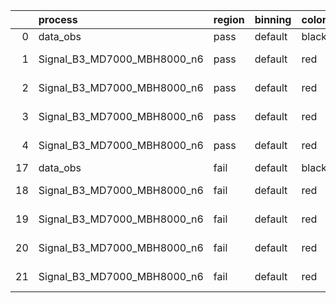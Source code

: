 |    | process                     | region   | binning   | color   | process_type   |   scale | variation   | source_filename                                                      | source_histname    | alias                       | title     |   combine_idx |     lnN |   shapes | syst_type   | direction   | variation_alias   |
|---:|:----------------------------|:---------|:----------|:--------|:---------------|--------:|:------------|:---------------------------------------------------------------------|:-------------------|:----------------------------|:----------|--------------:|--------:|---------:|:------------|:------------|:------------------|
|  0 | data_obs                    | pass     | default   | black   | DATA           |       1 | nominal     | ./histograms_for_2DAlphabet_v18//BH_Data.root                        | hpass              | Data                        | Data      |           nan | nan     |      nan | nan         | nan         | nan               |
|  1 | Signal_B3_MD7000_MBH8000_n6 | pass     | default   | red     | SIGNAL         |       1 | lumi        | ./histograms_for_2DAlphabet_v18//BH_Signal_B3_MD7000_MBH8000_n6.root | hpass              | Signal_B3_MD7000_MBH8000_n6 | BH signal |           nan |   1.016 |      nan | lnN         | nan         | nan               |
|  2 | Signal_B3_MD7000_MBH8000_n6 | pass     | default   | red     | SIGNAL         |       1 | SVM         | ./histograms_for_2DAlphabet_v18//BH_Signal_B3_MD7000_MBH8000_n6.root | hpass_SVMsyst_up   | Signal_B3_MD7000_MBH8000_n6 | BH signal |           nan | nan     |        1 | shapes      | Up          | SVMsyst           |
|  3 | Signal_B3_MD7000_MBH8000_n6 | pass     | default   | red     | SIGNAL         |       1 | SVM         | ./histograms_for_2DAlphabet_v18//BH_Signal_B3_MD7000_MBH8000_n6.root | hpass_SVMsyst_down | Signal_B3_MD7000_MBH8000_n6 | BH signal |           nan | nan     |        1 | shapes      | Down        | SVMsyst           |
|  4 | Signal_B3_MD7000_MBH8000_n6 | pass     | default   | red     | SIGNAL         |       1 | nominal     | ./histograms_for_2DAlphabet_v18//BH_Signal_B3_MD7000_MBH8000_n6.root | hpass              | Signal_B3_MD7000_MBH8000_n6 | BH signal |           nan | nan     |      nan | nan         | nan         | nan               |
| 17 | data_obs                    | fail     | default   | black   | DATA           |       1 | nominal     | ./histograms_for_2DAlphabet_v18//BH_Data.root                        | hfail              | Data                        | Data      |           nan | nan     |      nan | nan         | nan         | nan               |
| 18 | Signal_B3_MD7000_MBH8000_n6 | fail     | default   | red     | SIGNAL         |       1 | lumi        | ./histograms_for_2DAlphabet_v18//BH_Signal_B3_MD7000_MBH8000_n6.root | hfail              | Signal_B3_MD7000_MBH8000_n6 | BH signal |           nan |   1.016 |      nan | lnN         | nan         | nan               |
| 19 | Signal_B3_MD7000_MBH8000_n6 | fail     | default   | red     | SIGNAL         |       1 | SVM         | ./histograms_for_2DAlphabet_v18//BH_Signal_B3_MD7000_MBH8000_n6.root | hfail_SVMsyst_up   | Signal_B3_MD7000_MBH8000_n6 | BH signal |           nan | nan     |        1 | shapes      | Up          | SVMsyst           |
| 20 | Signal_B3_MD7000_MBH8000_n6 | fail     | default   | red     | SIGNAL         |       1 | SVM         | ./histograms_for_2DAlphabet_v18//BH_Signal_B3_MD7000_MBH8000_n6.root | hfail_SVMsyst_down | Signal_B3_MD7000_MBH8000_n6 | BH signal |           nan | nan     |        1 | shapes      | Down        | SVMsyst           |
| 21 | Signal_B3_MD7000_MBH8000_n6 | fail     | default   | red     | SIGNAL         |       1 | nominal     | ./histograms_for_2DAlphabet_v18//BH_Signal_B3_MD7000_MBH8000_n6.root | hfail              | Signal_B3_MD7000_MBH8000_n6 | BH signal |           nan | nan     |      nan | nan         | nan         | nan               |